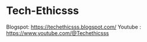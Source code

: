 # Tech-Ethicsss
Blogspot: https://techethicsss.blogspot.com/ Youtube : https://www.youtube.com/@Techethicsss
